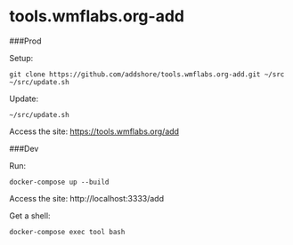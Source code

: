 # tools.wmflabs.org-add

###Prod

Setup:
```
git clone https://github.com/addshore/tools.wmflabs.org-add.git ~/src
~/src/update.sh
```

Update:
```
~/src/update.sh
```

Access the site:
https://tools.wmflabs.org/add

###Dev

Run:
```
docker-compose up --build
```

Access the site:
http://localhost:3333/add

Get a shell:
```
docker-compose exec tool bash
```
